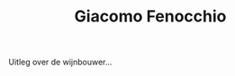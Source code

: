 ﻿---
title: Giacomo Fenocchio
huis:  Domaine des Maisons Brûlées
dept:  Loir et Cher
regio: Touraine
photo: auge2.jpg
layout: wijnhuis

wijnen:
    - naam:  Dolcetti'12
      ref:   Loi 1234
      app:   D.O.C. Dolcetto d'Alba
      type:  Rosso
      cep:   Dolcetto
      prijs: €14.50

    - naam:  Silènes’11
      ref:   Loi 1146
      app:   Vin de France
      type:  Blanc Sec
      cep:   Sauvignon blanc
      prijs: €13.35

    - naam:  Poussière de Lune’12
      ref:   Loi 12..
      app:   Vin de France
      type:  Blanc sec
      cep:   Sauvignon blanc
      prijs: €15.45

    - naam:  L’Eau g’aime’09
      ref:   Loi 09996
      app:   Vin de France
      type:  Rouge
      cep:   Pinot noir/Gamay
      prijs: €14.25
      opm:   De laatsten/Les dernières

    - naam:  L’Erèbe’10
      ref:   Loi 1081
      app:   Vin de France
      type:  Rouge
      cep:   Cabernet franc/Côt
      prijs: €12.45

    
    

---
Uitleg over de wijnbouwer...
